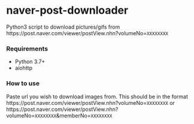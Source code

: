 # naver-post-downloader
Python3 script to download pictures/gifs from https://<span></span>post.naver.com/viewer/postView.nhn?volumeNo=`XXXXXXXX`

### Requirements
- Python 3.7+
- aiohttp

### How to use
Paste url you wish to download images from. This should be in the format https://<span></span>post.naver.com/viewer/postView.nhn?volumeNo=`XXXXXXXX` or https://<span></span>post.naver.com/viewer/postView.nhn?volumeNo=`XXXXXXXX`&memberNo=`XXXXXXXX`
 
